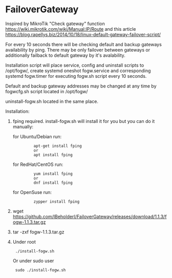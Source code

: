 # FailoverGateway

Inspired by MikroTik "Check gateway" function https://wiki.mikrotik.com/wiki/Manual:IP/Route and this article https://blog.rapellys.biz/2014/10/18/linux-default-gateway-failover-script/

For every 10 seconds there will be checking default and backup gateways availability by ping. There may be only failover between gateways or additionally failback to default gateway by it's avalability.

Installation script will place service, config and uninstall scripts to /opt/fogw/, create systemd oneshot fogw.service and corresponding systemd fogw.timer for executing fogw.sh script every 10 seconds.

Default and backup gateway addresses may be changed at any time by fogwcfg.sh script located in /opt/fogw/

uninstall-fogw.sh located in the same place.

Installation:

1) fping required. install-fogw.sh will install it for you but you can do it manually:

      for Ubuntu/Debian run:
        
                apt-get install fping
                or
                apt install fping
                
      for RedHat/CentOS run:
        
                yum install fping
                or
                dnf install fping
                
      for OpenSuse run:
        
                zypper install fping

2) wget https://github.com/IBeholderI/FailoverGateway/releases/download/1.1.3/fogw-1.1.3.tar.gz

3) tar -zxf fogw-1.1.3.tar.gz

4) Under root
        
        ./install-fogw.sh
        
   Or under sudo user
   
        sudo ./install-fogw.sh
